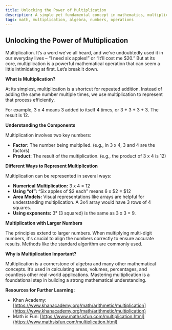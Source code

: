 ```yaml
---
title: Unlocking the Power of Multiplication
description: A simple yet fundamental concept in mathematics, multiplication is explored here with clear explanations and examples.
tags: math, multiplication, algebra, numbers, operations
---
```


## Unlocking the Power of Multiplication

Multiplication. It’s a word we’ve all heard, and we’ve undoubtedly used it in our everyday lives – “I need six apples!” or “It’ll cost me $20.” But at its core, multiplication is a powerful mathematical operation that can seem a little intimidating at first. Let’s break it down.

**What is Multiplication?**

At its simplest, multiplication is a shortcut for repeated addition. Instead of adding the same number multiple times, we use multiplication to represent that process efficiently.

For example, 3 x 4 means 3 added to itself 4 times, or 3 + 3 + 3 + 3. The result is 12.

**Understanding the Components**

Multiplication involves two key numbers:

*   **Factor:** The number being multiplied. (e.g., in 3 x 4, 3 and 4 are the factors)
*   **Product:** The result of the multiplication. (e.g., the product of 3 x 4 is 12)

**Different Ways to Represent Multiplication**

Multiplication can be represented in several ways:

*   **Numerical Multiplication:**  3 x 4 = 12
*   **Using “of”:**  “Six apples of $2 each” means 6 x $2 = $12
*   **Area Models:** Visual representations like arrays are helpful for understanding multiplication.  A 3x4 array would have 3 rows of 4 squares.
*   **Using exponents:** 3² (3 squared) is the same as 3 x 3 = 9.

**Multiplication with Larger Numbers**

The principles extend to larger numbers.  When multiplying multi-digit numbers, it's crucial to align the numbers correctly to ensure accurate results.  Methods like the standard algorithm are commonly used.

**Why is Multiplication Important?**

Multiplication is a cornerstone of algebra and many other mathematical concepts. It’s used in calculating areas, volumes, percentages, and countless other real-world applications. Mastering multiplication is a foundational step in building a strong mathematical understanding.

**Resources for Further Learning:**

*   Khan Academy: [https://www.khanacademy.org/math/arithmetic/multiplication](https://www.khanacademy.org/math/arithmetic/multiplication)
*   Math is Fun: [https://www.mathsisfun.com/multiplication.html](https://www.mathsisfun.com/multiplication.html)

